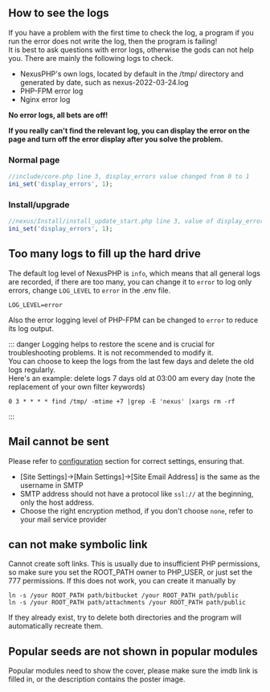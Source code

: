 <ArticleTopAd></ArticleTopAd>

## How to see the logs

If you have a problem with the first time to check the log, a program if you run the error does not write the log, then the program is failing!  
It is best to ask questions with error logs, otherwise the gods can not help you. There are mainly the following logs to check.  
- NexusPHP's own logs, located by default in the /tmp/ directory and generated by date, such as nexus-2022-03-24.log
- PHP-FPM error log
- Nginx error log

**No error logs, all bets are off!**
<img :src="$withBase('/images/show-the-error-log.jpg')">

**If you really can't find the relevant log, you can display the error on the page and turn off the error display after you solve the problem.**
### Normal page
```php
//include/core.php line 3, display_errors value changed from 0 to 1
ini_set('display_errors', 1);
```

### Install/upgrade
``` php
//nexus/Install/install_update_start.php line 3, value of display_errors changed from 0 to 1
ini_set('display_errors', 1);
```

## Too many logs to fill up the hard drive
The default log level of NexusPHP is `info`, which means that all general logs are recorded, if there are too many, you can change it to `error` to log only errors, change `LOG_LEVEL` to `error` in the .env file.
```
LOG_LEVEL=error
```
Also the error logging level of PHP-FPM can be changed to `error` to reduce its log output.

::: danger
Logging helps to restore the scene and is crucial for troubleshooting problems. It is not recommended to modify it.  
You can choose to keep the logs from the last few days and delete the old logs regularly.  
Here's an example: delete logs 7 days old at 03:00 am every day (note the replacement of your own filter keywords)

```
0 3 * * * * find /tmp/ -mtime +7 |grep -E 'nexus' |xargs rm -rf
```
:::

## Mail cannot be sent

Please refer to [configuration](./configuration.md#smtp-settings) section for correct settings, ensuring that.

- [Site Settings]->[Main Settings]->[Site Email Address] is the same as the username in SMTP
- SMTP address should not have a protocol like `ssl://` at the beginning, only the host address.
- Choose the right encryption method, if you don't choose `none`, refer to your mail service provider


## can not make symbolic link

Cannot create soft links. This is usually due to insufficient PHP permissions, so make sure you set the ROOT_PATH owner to PHP_USER, or just set the 777 permissions. If this does not work, you can create it manually by
```
ln -s /your ROOT_PATH path/bitbucket /your ROOT_PATH path/public
ln -s /your ROOT_PATH path/attachments /your ROOT_PATH path/public
```

If they already exist, try to delete both directories and the program will automatically recreate them.

## Popular seeds are not shown in popular modules

Popular modules need to show the cover, please make sure the imdb link is filled in, or the description contains the poster image.